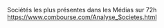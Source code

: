Sociétés les plus présentes dans les Médias sur 72h
https://www.combourse.com/Analyse_Societes.html
